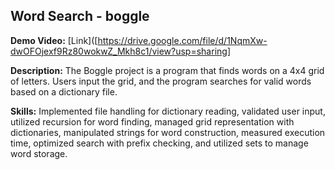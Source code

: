 ## Word Search - boggle

**Demo Video:** [Link]([https://drive.google.com/file/d/1NqmXw-dwOFOjexf9Rz80wokwZ_Mkh8c1/view?usp=sharing]

**Description:** The Boggle project is a program that finds words on a 4x4 grid of letters. Users input the grid, and the program searches for valid words based on a dictionary file. 

**Skills:** Implemented file handling for dictionary reading, validated user input, utilized recursion for word finding, managed grid representation with dictionaries, manipulated strings for word construction, measured execution time, optimized search with prefix checking, and utilized sets to manage word storage.
